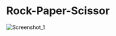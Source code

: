 # Rock-Paper-Scissor
![Screenshot_1](https://user-images.githubusercontent.com/87069619/166953147-1be36c5b-2db7-41ed-8498-8b46c7b9916f.png)
